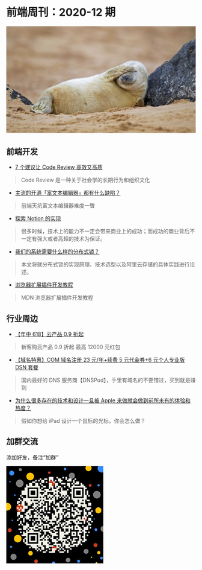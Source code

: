 # 前端周刊：2020-12 期

[![](/img/bing/20200708.png?imageMogr2/thumbnail/960x)](https://cn.bing.com/search?q=灰海豹)

## 前端开发

- [7 个建议让 Code Review 高效又高质](https://mp.weixin.qq.com/s?__biz=MzIzOTU0NTQ0MA==&mid=2247497114&idx=1&sn=843f56fd06f1018cc387fde25c12801c)

> Code Review 是一种关于社会学的长期行为和组织文化

- [主流的开源「富文本编辑器」都有什么缺陷？](https://www.zhihu.com/question/404836496/answer/1318402632)

> 前端天坑富文本编辑器难度一瞥

- [探索 Notion 的实现](https://zhuanlan.zhihu.com/p/152964640)

> 很多时候，技术上的能力不一定会带来商业上的成功；而成功的商业背后不一定有强大或者高超的技术为保证。

- [我们的系统需要什么样的分布式锁？](https://mp.weixin.qq.com/s?__biz=MzIzOTU0NTQ0MA==&mid=2247497443&idx=1&sn=70d8a8f664026a8ca1895e8033c5bbff)

> 本文将就分布式锁的实现原理、技术选型以及阿里云存储的具体实践进行论述。

- [浏览器扩展插件开发教程](https://developer.mozilla.org/zh-CN/docs/Mozilla/Add-ons/WebExtensions/What_are_WebExtensions)

> MDN 浏览器扩展插件开发教程

## 行业周边

- [【年中 618】云产品 0.9 折起](https://www.aliyun.com/activity/618/index?userCode=y31qmczl)

> 新客购云产品 0.9 折起 最高 12000 元红包

- [【域名特惠】COM 域名注册 23 元/年+续费 5 元代金券+6 元个人专业版 DSN 套餐](https://www.dnspod.cn/promo/domainscarnival?promo_code=3LIUUR11729&source=sharelink&from=link)

> 国内最好的 DNS 服务商【DNSPod】，手里有域名的不要错过，买到就是赚到

- [为什么很多存在的技术和设计一旦被 Apple 来做就会做到前所未有的体验和热度？](https://www.zhihu.com/question/403378616/answer/1306250671?utm_source=wechat_session&utm_medium=social&utm_oi=27046294061056)

> 假如你想给 iPad 设计一个鼠标的光标，你会怎么做？

## 加群交流

添加好友，备注“加群”

![refned_x](/img/a/refined-x.jpg)
